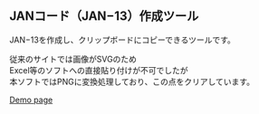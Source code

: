 ## JANコード（JAN−13）作成ツール

JAN−13を作成し、クリップボードにコピーできるツールです。<br>

従来のサイトでは画像がSVGのため<br>
Excel等のソフトへの直接貼り付けが不可でしたが<br>
本ソフトではPNGに変換処理しており、この点をクリアしています。

[Demo page](https://jan13-4ec3d.web.app/)
